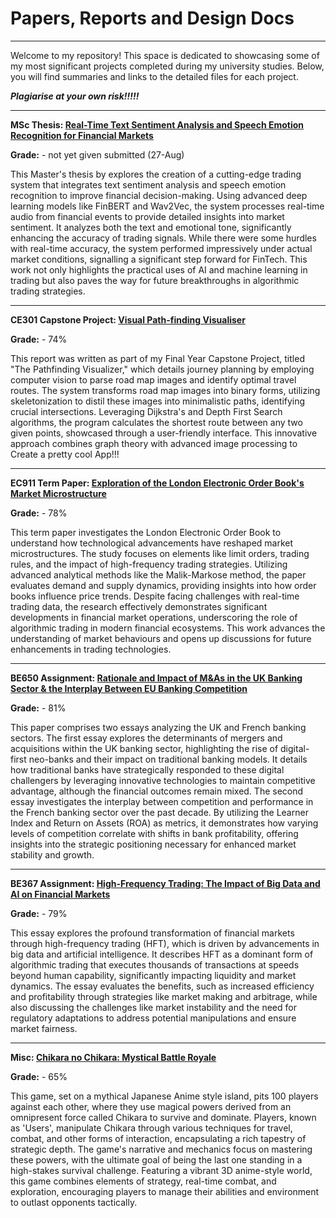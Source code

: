 # Papers, Reports and Design Docs

---

Welcome to my repository! This space is dedicated to showcasing some of my most significant projects completed during my university studies. Below, you will find summaries and links to the detailed files for each project.

***Plagiarise at your own risk!!!!!***

---

**MSc Thesis: [Real-Time Text Sentiment Analysis and Speech Emotion Recognition for Financial Markets](https://github.com/Emmanuelolaoye/Reports-Papers-Designs/blob/main/MSc%20Thesis.pdf)**

**Grade:** - not yet given submitted (27-Aug)

This Master's thesis by explores the creation of a cutting-edge trading system that integrates text sentiment analysis and speech emotion recognition to improve financial decision-making. Using advanced deep learning models like FinBERT and Wav2Vec, the system processes real-time audio from financial events to provide detailed insights into market sentiment. It analyzes both the text and emotional tone, significantly enhancing the accuracy of trading signals. While there were some hurdles with real-time accuracy, the system performed impressively under actual market conditions, signalling a significant step forward for FinTech. This work not only highlights the practical uses of AI and machine learning in trading but also paves the way for future breakthroughs in algorithmic trading strategies.

---

**CE301 Capstone Project: [Visual Path-finding Visualiser](https://github.com/Emmanuelolaoye/Reports-Papers-Designs/blob/main/CE301%20Capstone%20Project%20-%20Final%20Report.pdf)**

**Grade:** - 74%

This report was written as part of my Final Year Capstone Project, titled "The Pathfinding Visualizer," which details journey planning by employing computer vision to parse road map images and identify optimal travel routes. The system transforms road map images into binary forms, utilizing skeletonization to distil these images into minimalistic paths, identifying crucial intersections. Leveraging Dijkstra's and Depth First Search algorithms, the program calculates the shortest route between any two given points, showcased through a user-friendly interface. This innovative approach combines graph theory with advanced image processing to Create a pretty cool App!!!

--- 


**EC911 Term Paper: [Exploration of the London Electronic Order Book's Market Microstructure](https://github.com/Emmanuelolaoye/Reports-Papers-Designs/blob/main/EC911%20Term%20Paper.docx)**

**Grade:** - 78%

This term paper investigates the London Electronic Order Book to understand how technological advancements have reshaped market microstructures. The study focuses on elements like limit orders, trading rules, and the impact of high-frequency trading strategies. Utilizing advanced analytical methods like the Malik-Markose method, the paper evaluates demand and supply dynamics, providing insights into how order books influence price trends. Despite facing challenges with real-time trading data, the research effectively demonstrates significant developments in financial market operations, underscoring the role of algorithmic trading in modern financial ecosystems. This work advances the understanding of market behaviours and opens up discussions for future enhancements in trading technologies.


---

**BE650 Assignment: [Rationale and Impact of M&As in the UK Banking Sector & the Interplay Between EU Banking Competition](https://github.com/Emmanuelolaoye/Reports-Papers-Designs/blob/main/BE650%202000%20word%20assignment_(1).docx)**

**Grade:** - 81%

This paper comprises two essays analyzing the UK and French banking sectors. The first essay explores the determinants of mergers and acquisitions within the UK banking sector, highlighting the rise of digital-first neo-banks and their impact on traditional banking models. It details how traditional banks have strategically responded to these digital challengers by leveraging innovative technologies to maintain competitive advantage, although the financial outcomes remain mixed. The second essay investigates the interplay between competition and performance in the French banking sector over the past decade. By utilizing the Learner Index and Return on Assets (ROA) as metrics, it demonstrates how varying levels of competition correlate with shifts in bank profitability, offering insights into the strategic positioning necessary for enhanced market stability and growth.

---

**BE367 Assignment: [High-Frequency Trading: The Impact of Big Data and AI on Financial Markets](https://github.com/Emmanuelolaoye/Reports-Papers-Designs/blob/main/BE367%20Big%20Data%20in%20Finance.pdf)**

**Grade:** - 79%

This essay explores the profound transformation of financial markets through high-frequency trading (HFT), which is driven by advancements in big data and artificial intelligence. It describes HFT as a dominant form of algorithmic trading that executes thousands of transactions at speeds beyond human capability, significantly impacting liquidity and market dynamics. The essay evaluates the benefits, such as increased efficiency and profitability through strategies like market making and arbitrage, while also discussing the challenges like market instability and the need for regulatory adaptations to address potential manipulations and ensure market fairness.

--- 

**Misc: [Chikara no Chikara: Mystical Battle Royale](https://github.com/Emmanuelolaoye/Reports-Papers-Designs/blob/main/Game%20Design%20Report.docx)**

**Grade:** - 65%

This game, set on a mythical Japanese Anime style island, pits 100 players against each other, where they use magical powers derived from an omnipresent force called Chikara to survive and dominate. Players, known as 'Users', manipulate Chikara through various techniques for travel, combat, and other forms of interaction, encapsulating a rich tapestry of strategic depth. The game's narrative and mechanics focus on mastering these powers, with the ultimate goal of being the last one standing in a high-stakes survival challenge. Featuring a vibrant 3D anime-style world, this game combines elements of strategy, real-time combat, and exploration, encouraging players to manage their abilities and environment to outlast opponents tactically.


